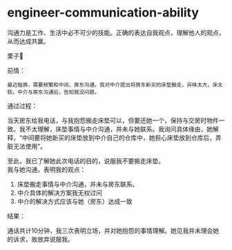 # engineer-communication-ability

沟通力是工作、生活中必不可少的技能。正确的表达自我观点，理解他人的观点，从而达成共赢。

栗子🌰

前情：

```
最近租房，需要频繁和中间、房东沟通。我对中介提出将房东新买的床垫搬走，异味太大，床太软。中介与房东沟通后，告知我没问题。
```

通过过程：

当天房东给我电话，与我抱怨搬走床垫可以，但要还她一个，保持与交房时物件一致。我不太理解，床垫事情与中介沟通，并未与她联系。我询问具体缘由，她解释，“中间要将她新买的床垫放到中介自己的仓库中，她担心床垫放到仓库后，弄脏无法使用”。

至此，我已了解她此次电话的目的，说服我不要搬走床垫。  
我与她沟通，表明我的观点：

1. 床垫搬走事情与中介沟通，并未与房东联系。
2. 中介具体的解决方案我无权过问
3. 中介的解决方式应该与她（房东）达成一致

结果：

通话共计10分钟，我三次表明立场，并对她抱怨的事情理解。她见我并未理会她的诉求，故放弃说服我。